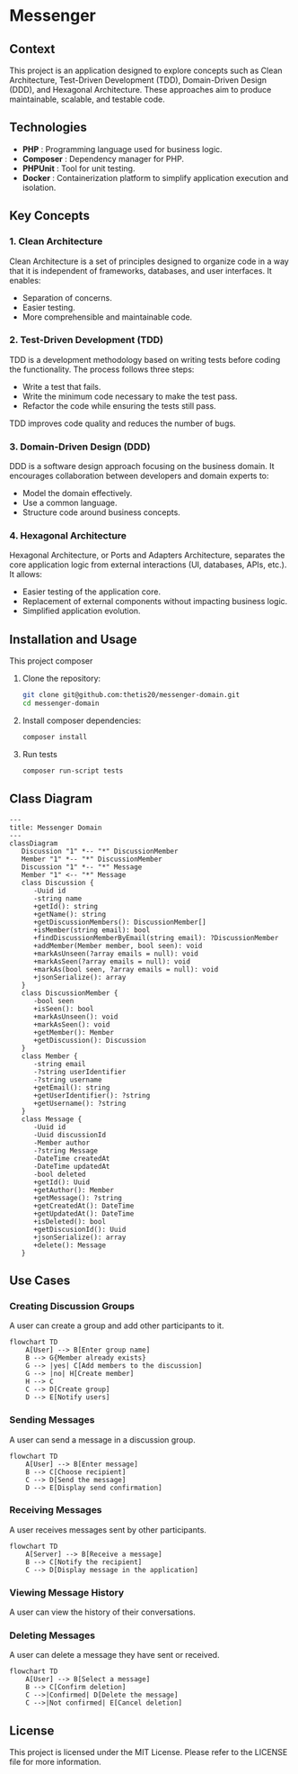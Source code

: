 # Messenger
## Context

This project is an application designed to explore concepts such as Clean Architecture, Test-Driven Development (TDD), Domain-Driven Design (DDD), and Hexagonal Architecture. These approaches aim to produce maintainable, scalable, and testable code.

## Technologies

 - **PHP** : Programming language used for business logic.
 - **Composer** : Dependency manager for PHP.
 - **PHPUnit** : Tool for unit testing.
 - **Docker** : Containerization platform to simplify application execution and isolation.

## Key Concepts
### 1. Clean Architecture

Clean Architecture is a set of principles designed to organize code in a way that it is independent of frameworks, databases, and user interfaces. It enables:

 - Separation of concerns.
 - Easier testing.
 - More comprehensible and maintainable code.

### 2. Test-Driven Development (TDD)

TDD is a development methodology based on writing tests before coding the functionality. The process follows three steps:

 - Write a test that fails.
 - Write the minimum code necessary to make the test pass.
 - Refactor the code while ensuring the tests still pass.

TDD improves code quality and reduces the number of bugs.

### 3. Domain-Driven Design (DDD)

DDD is a software design approach focusing on the business domain. It encourages collaboration between developers and domain experts to:

 - Model the domain effectively.
 - Use a common language.
 - Structure code around business concepts.

### 4. Hexagonal Architecture

Hexagonal Architecture, or Ports and Adapters Architecture, separates the core application logic from external interactions (UI, databases, APIs, etc.). It allows:

 - Easier testing of the application core.
 - Replacement of external components without impacting business logic.
 - Simplified application evolution.

## Installation and Usage

This project composer

1. Clone the repository:
   ```bash
   git clone git@github.com:thetis20/messenger-domain.git
   cd messenger-domain
   ```

2. Install composer dependencies:
   ```bash
   composer install
   ```

3. Run tests
   ```bash
   composer run-script tests
   ```

## Class Diagram

```mermaid
---
title: Messenger Domain
---
classDiagram
   Discussion "1" *-- "*" DiscussionMember
   Member "1" *-- "*" DiscussionMember
   Discussion "1" *-- "*" Message
   Member "1" <-- "*" Message
   class Discussion {
      -Uuid id
      -string name
      +getId(): string
      +getName(): string
      +getDiscussionMembers(): DiscussionMember[]
      +isMember(string email): bool
      +findDiscussionMemberByEmail(string email): ?DiscussionMember
      +addMember(Member member, bool seen): void
      +markAsUnseen(?array emails = null): void
      +markAsSeen(?array emails = null): void
      +markAs(bool seen, ?array emails = null): void
      +jsonSerialize(): array
   }
   class DiscussionMember {
      -bool seen
      +isSeen(): bool
      +markAsUnseen(): void
      +markAsSeen(): void
      +getMember(): Member
      +getDiscussion(): Discussion
   }
   class Member {
      -string email
      -?string userIdentifier
      -?string username
      +getEmail(): string
      +getUserIdentifier(): ?string
      +getUsername(): ?string
   }
   class Message {
      -Uuid id
      -Uuid discussionId
      -Member author
      -?string Message
      -DateTime createdAt
      -DateTime updatedAt
      -bool deleted
      +getId(): Uuid
      +getAuthor(): Member
      +getMessage(): ?string
      +getCreatedAt(): DateTime
      +getUpdatedAt(): DateTime
      +isDeleted(): bool
      +getDiscusionId(): Uuid
      +jsonSerialize(): array
      +delete(): Message
   }

```
## Use Cases

### Creating Discussion Groups
A user can create a group and add other participants to it.

```mermaid
flowchart TD
    A[User] --> B[Enter group name]
    B --> G{Member already exists}
    G --> |yes| C[Add members to the discussion]
    G --> |no| H[Create member]
    H --> C
    C --> D[Create group]
    D --> E[Notify users]
```

### Sending Messages
A user can send a message in a discussion group.

```mermaid
flowchart TD
    A[User] --> B[Enter message]
    B --> C[Choose recipient]
    C --> D[Send the message]
    D --> E[Display send confirmation]
```

### Receiving Messages
A user receives messages sent by other participants.

```mermaid
flowchart TD
    A[Server] --> B[Receive a message]
    B --> C[Notify the recipient]
    C --> D[Display message in the application]
```

### Viewing Message History
A user can view the history of their conversations.

### Deleting Messages
A user can delete a message they have sent or received.

```mermaid
flowchart TD
    A[User] --> B[Select a message]
    B --> C[Confirm deletion]
    C -->|Confirmed| D[Delete the message]
    C -->|Not confirmed| E[Cancel deletion]
```

## License
This project is licensed under the MIT License. Please refer to the LICENSE file for more information.